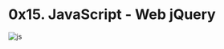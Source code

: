 # 0x15. JavaScript - Web jQuery

![js](https://s3.amazonaws.com/intranet-projects-files/holbertonschool-higher-level_programming+/305/4724718.jpg)
